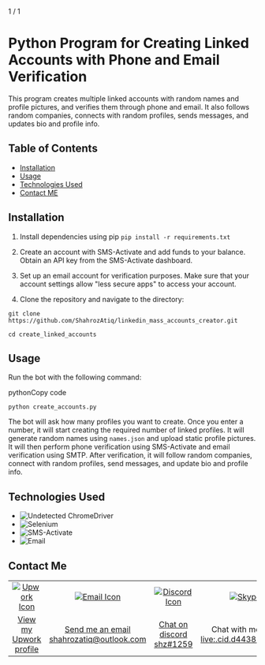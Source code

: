 1 / 1

# Python Program for Creating Linked Accounts with Phone and Email Verification

This program creates multiple linked accounts with random names and profile pictures, and verifies them through phone and email. It also follows random companies, connects with random profiles, sends messages, and updates bio and profile info.

## Table of Contents

- [Installation](#installation)
- [Usage](#usage)
- [Technologies Used](#technologies-used)
- [Contact ME](#contact-me)

## Installation

1.  Install dependencies using pip ```pip install -r requirements.txt```

2.  Create an account with SMS-Activate and add funds to your balance. Obtain an API key from the SMS-Activate dashboard.
3.  Set up an email account for verification purposes. Make sure that your account settings allow "less secure apps" to access your account.
4.  Clone the repository and navigate to the directory:

```git clone https://github.com/ShahrozAtiq/linkedin_mass_accounts_creator.git```

```cd create_linked_accounts```

## Usage

Run the bot with the following command:

pythonCopy code

```python create_accounts.py```

The bot will ask how many profiles you want to create. Once you enter a number, it will start creating the required number of linked profiles. It will generate random names using ```names.json``` and upload static profile pictures. It will then perform phone verification using SMS-Activate and email verification using SMTP. After verification, it will follow random companies, connect with random profiles, send messages, and update bio and profile info.

## Technologies Used 

- ![Undetected ChromeDriver](https://img.shields.io/badge/-Undetected_ChromeDriver-green)
- ![Selenium](https://img.shields.io/badge/-Selenium-blue)
- ![SMS-Activate](https://img.shields.io/badge/-SMSActivate-yellow)
- ![Email](https://img.shields.io/badge/-Email-red)

## Contact Me

<table>
  <tr>
    <td align="center"><a href="https://www.upwork.com/freelancers/~01c437b099d917194b" title="View my Upwork profile"><img src="https://img.icons8.com/external-tal-revivo-shadow-tal-revivo/48/null/external-upwork-a-global-freelancing-platform-where-professionals-connect-and-collaborate-remotely-logo-shadow-tal-revivo.png" alt="Upwork Icon"/></a></td>
    <td align="center"><a href="mailto:shahrozatiq@outlook.com" title="Send me an email"><img src="https://img.icons8.com/fluent/48/000000/email-open.png" alt="Email Icon"/></a></td>
    <td align="center"><a href="#" title="Join my Discord server"><img src="https://img.icons8.com/color/48/000000/discord-new-logo.png" alt="Discord Icon"/></a></td>
    <td align="center"><a href="skype:live:.cid.d443850fdc6504ea?chat" title="Chat with me on Skype"><img src="https://img.icons8.com/color/48/000000/skype--v1.png" alt="Skype Icon"/></a></td>
    <td align="center"><a href="https://www.linkedin.com/in/shahroz-atiq-73335b270/" title="Connect with me on LinkedIn"><img src="https://img.icons8.com/color/48/000000/linkedin.png" alt="LinkedIn Icon"/></a></td>
  </tr>
  <tr>
    <td align="center"><a href="https://www.upwork.com/freelancers/~01c437b099d917194b">View my Upwork profile</a></td>
    <td align="center"><a href="mailto:shahrozatiq@outlook.com">Send me an email</br>shahrozatiq@outlook.com</a></td>
    <td align="center"><a href="#">Chat on discord</br>shz#1259</a></td>
    <td align="center">Chat with me on Skype<a href="skype:live:.cid.d443850fdc6504ea?chat"></br>live:.cid.d443850fdc6504ea</a></td>
    <td align="center"><a href="https://www.linkedin.com/in/shahroz-atiq-73335b270/">Connect with me on LinkedIn</a></td>
  </tr>
</table>

